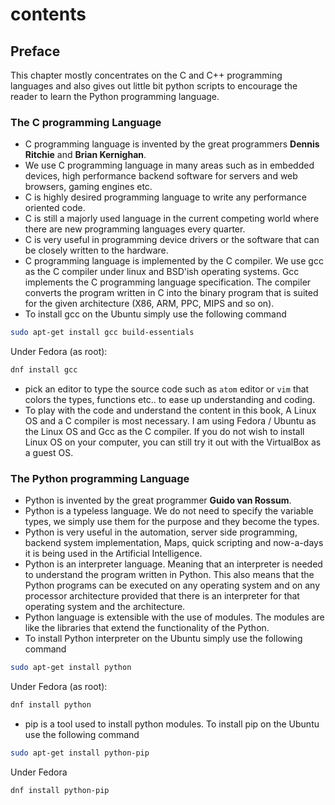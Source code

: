 
# contents

## Preface

This chapter mostly concentrates on the C and C++ programming languages and also gives out little bit python scripts to encourage the reader to learn the Python programming language.

### The C programming Language

* C programming language is invented by the great programmers **Dennis Ritchie** and **Brian Kernighan**.
* We use C programming language in many areas such as in embedded devices, high performance backend software for servers and web browsers, gaming engines etc.
* C is highly desired programming language to write any performance oriented code.
* C is still a majorly used language in the current competing world where there are new programming languages every quarter.
* C is very useful in programming device drivers or the software that can be closely written to the hardware.
* C programming language is implemented by the C compiler. We use gcc as the C compiler under linux and BSD'ish operating systems. Gcc implements the C programming language specification. The compiler converts the program written in C into the binary program that is suited for the given architecture (X86, ARM, PPC, MIPS and so on).
* To install gcc on the Ubuntu simply use the following command

```bash
sudo apt-get install gcc build-essentials

```

  Under Fedora (as root):

```bash
dnf install gcc

```

* pick an editor to type the source code such as `atom` editor or `vim` that colors the types, functions etc.. to ease up understanding and coding.
* To play with the code and understand the content in this book, A Linux OS and a C compiler is most necessary. I am using Fedora / Ubuntu as the Linux OS and Gcc as the C compiler. If you do not wish to install Linux OS on your computer, you can still try it out with the VirtualBox as a guest OS.

### The Python programming Language

* Python is invented by the great programmer **Guido van Rossum**.
* Python is a typeless language. We do not need to specify the variable types, we simply use them for the purpose and they become the types.
* Python is very useful in the automation, server side programming, backend system implementation, Maps, quick scripting and now-a-days it is being used in the Artificial Intelligence.
* Python is an interpreter language. Meaning that an interpreter is needed to understand the program written in Python. This also means that the Python programs can be executed on any operating system and on any processor architecture provided that there is an interpreter for that operating system and the architecture.
* Python language is extensible with the use of modules. The modules are like the libraries that extend the functionality of the Python.
* To install Python interpreter on the Ubuntu simply use the following command

```bash
sudo apt-get install python

```

  Under Fedora (as root):

```bash
dnf install python

```

* pip is a tool used to install python modules. To install pip on the Ubuntu use the following command

```bash
sudo apt-get install python-pip

```

  Under Fedora

```bash
dnf install python-pip

```

